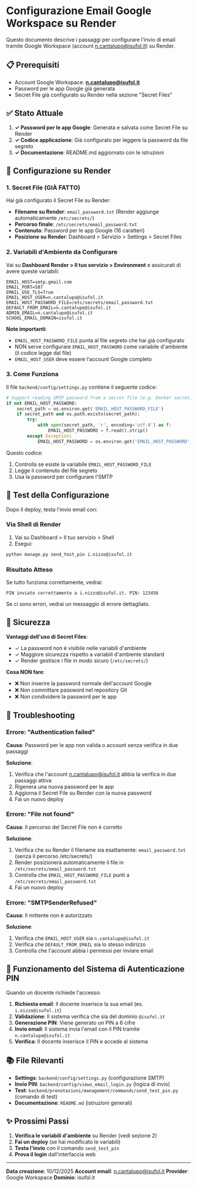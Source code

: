 # Configurazione Email Google Workspace su Render

Questo documento descrive i passaggi per configurare l'invio di email tramite Google Workspace (account n.cantalupo@isufol.it) su Render.

## 📋 Prerequisiti

- Account Google Workspace: **n.cantalupo@isufol.it**
- Password per le app Google già generata
- Secret File già configurato su Render nella sezione "Secret Files"

## ✅ Stato Attuale

1. **✓ Password per le app Google**: Generata e salvata come Secret File su Render
2. **✓ Codice applicazione**: Già configurato per leggere la password da file segreto
3. **✓ Documentazione**: README.md aggiornato con le istruzioni

## 🔧 Configurazione su Render

### 1. Secret File (GIÀ FATTO)

Hai già configurato il Secret File su Render:
- **Filename su Render**: `email_password.txt` (Render aggiunge automaticamente `/etc/secrets/`)
- **Percorso finale**: `/etc/secrets/email_password.txt`
- **Contenuto**: Password per le app Google (16 caratteri)
- **Posizione su Render**: Dashboard > Servizio > Settings > Secret Files

### 2. Variabili d'Ambiente da Configurare

Vai su **Dashboard Render > Il tuo servizio > Environment** e assicurati di avere queste variabili:

```
EMAIL_HOST=smtp.gmail.com
EMAIL_PORT=587
EMAIL_USE_TLS=True
EMAIL_HOST_USER=n.cantalupo@isufol.it
EMAIL_HOST_PASSWORD_FILE=/etc/secrets/email_password.txt
DEFAULT_FROM_EMAIL=n.cantalupo@isufol.it
ADMIN_EMAIL=n.cantalupo@isufol.it
SCHOOL_EMAIL_DOMAIN=isufol.it
```

**Note importanti**:
- `EMAIL_HOST_PASSWORD_FILE` punta al file segreto che hai già configurato
- NON serve configurare `EMAIL_HOST_PASSWORD` come variabile d'ambiente (il codice legge dal file)
- `EMAIL_HOST_USER` deve essere l'account Google completo

### 3. Come Funziona

Il file `backend/config/settings.py` contiene il seguente codice:

```python
# Support reading SMTP password from a secret file (e.g. Docker secret)
if not EMAIL_HOST_PASSWORD:
    secret_path = os.environ.get('EMAIL_HOST_PASSWORD_FILE')
    if secret_path and os.path.exists(secret_path):
        try:
            with open(secret_path, 'r', encoding='utf-8') as f:
                EMAIL_HOST_PASSWORD = f.read().strip()
        except Exception:
            EMAIL_HOST_PASSWORD = os.environ.get('EMAIL_HOST_PASSWORD', '')
```

Questo codice:
1. Controlla se esiste la variabile `EMAIL_HOST_PASSWORD_FILE`
2. Legge il contenuto del file segreto
3. Usa la password per configurare l'SMTP

## 🧪 Test della Configurazione

Dopo il deploy, testa l'invio email con:

### Via Shell di Render

1. Vai su Dashboard > Il tuo servizio > Shell
2. Esegui:
```bash
python manage.py send_test_pin i.nizzo@isufol.it
```

### Risultato Atteso

Se tutto funziona correttamente, vedrai:
```
PIN inviato correttamente a i.nizzo@isufol.it. PIN: 123456
```

Se ci sono errori, vedrai un messaggio di errore dettagliato.

## 🔐 Sicurezza

**Vantaggi dell'uso di Secret Files**:
- ✓ La password non è visibile nelle variabili d'ambiente
- ✓ Maggiore sicurezza rispetto a variabili d'ambiente standard
- ✓ Render gestisce i file in modo sicuro (`/etc/secrets/`)

**Cosa NON fare**:
- ❌ Non inserire la password normale dell'account Google
- ❌ Non committare password nel repository Git
- ❌ Non condividere la password per le app

## 🚨 Troubleshooting

### Errore: "Authentication failed"

**Causa**: Password per le app non valida o account senza verifica in due passaggi

**Soluzione**:
1. Verifica che l'account n.cantalupo@isufol.it abbia la verifica in due passaggi attiva
2. Rigenera una nuova password per le app
3. Aggiorna il Secret File su Render con la nuova password
4. Fai un nuovo deploy

### Errore: "File not found"

**Causa**: Il percorso del Secret File non è corretto

**Soluzione**:
1. Verifica che su Render il filename sia esattamente: `email_password.txt` (senza il percorso /etc/secrets/)
2. Render posizionerà automaticamente il file in `/etc/secrets/email_password.txt`
3. Controlla che `EMAIL_HOST_PASSWORD_FILE` punti a `/etc/secrets/email_password.txt`
4. Fai un nuovo deploy

### Errore: "SMTPSenderRefused"

**Causa**: Il mittente non è autorizzato

**Soluzione**:
1. Verifica che `EMAIL_HOST_USER` sia `n.cantalupo@isufol.it`
2. Verifica che `DEFAULT_FROM_EMAIL` sia lo stesso indirizzo
3. Controlla che l'account abbia i permessi per inviare email

## 📧 Funzionamento del Sistema di Autenticazione PIN

Quando un docente richiede l'accesso:

1. **Richiesta email**: Il docente inserisce la sua email (es. `i.nizzo@isufol.it`)
2. **Validazione**: Il sistema verifica che sia del dominio `@isufol.it`
3. **Generazione PIN**: Viene generato un PIN a 6 cifre
4. **Invio email**: Il sistema invia l'email con il PIN tramite `n.cantalupo@isufol.it`
5. **Verifica**: Il docente inserisce il PIN e accede al sistema

## 📚 File Rilevanti

- **Settings**: `backend/config/settings.py` (configurazione SMTP)
- **Invio PIN**: `backend/config/views_email_login.py` (logica di invio)
- **Test**: `backend/prenotazioni/management/commands/send_test_pin.py` (comando di test)
- **Documentazione**: `README.md` (istruzioni generali)

## ✨ Prossimi Passi

1. **Verifica le variabili d'ambiente** su Render (vedi sezione 2)
2. **Fai un deploy** (se hai modificato le variabili)
3. **Testa l'invio** con il comando `send_test_pin`
4. **Prova il login** dall'interfaccia web

---

**Data creazione**: 10/12/2025
**Account email**: n.cantalupo@isufol.it
**Provider**: Google Workspace
**Dominio**: isufol.it
